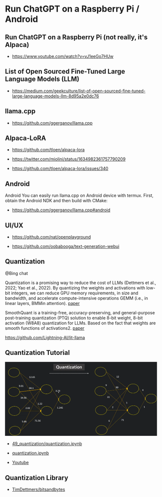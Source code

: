 
# Run ChatGPT on a Raspberry Pi / Android

## Run ChatGPT on a Raspberry Pi (not really, it's Alpaca)

- https://www.youtube.com/watch?v=vJ1eeGo7HUw

## List of Open Sourced Fine-Tuned Large Language Models (LLM)

- https://medium.com/geekculture/list-of-open-sourced-fine-tuned-large-language-models-llm-8d95a2e0dc76

## llama.cpp

- https://github.com/ggerganov/llama.cpp

## Alpaca-LoRA

- https://github.com/tloen/alpaca-lora

- https://twitter.com/miolini/status/1634982361757790209

- https://github.com/tloen/alpaca-lora/issues/340

## Android

Android
You can easily run llama.cpp on Android device with termux. First, obtain the Android NDK and then build with CMake:

- https://github.com/ggerganov/llama.cpp#android

## UI/UX

- https://github.com/nat/openplayground

- https://github.com/oobabooga/text-generation-webui

## Quantization

@Bing chat

Quantization is a promising way to reduce the cost of LLMs (Dettmers et al., 2022; Yao et al., 2022). By quantizing the weights and activations with low-bit integers, we can reduce GPU memory requirements, in size and bandwidth, and accelerate compute-intensive operations GEMM (i.e., in linear layers, BMMin attention). [paper](https://arxiv.org/pdf/2211.10438.pdf)

SmoothQuant is a training-free, accuracy-preserving, and general-purpose post-training quantization (PTQ) solution to enable 8-bit weight, 8-bit activation (W8A8) quantization for LLMs. Based on the fact that weights are smooth functions of activations2. [paper](https://arxiv.org/abs/2211.10438)

https://github.com/Lightning-AI/lit-llama

## Quantization Tutorial

<img src="files/quantization.png" alt="qunat" width="600"/>

- [49_quantization/quantization.ipynb](https://github.com/codebasics/deep-learning-keras-tf-tutorial/blob/master/49_quantization/quantization.ipynb)

- [quantization.ipynb](quantization/quantization.ipynb)

- [Youtube](https://youtu.be/v1oHf1KV6kM)

## Quantization Library

- [TimDettmers/bitsandbytes](https://github.com/TimDettmers/bitsandbytes)